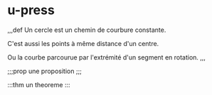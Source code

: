 # u-press

,,,def
Un cercle est un chemin de courbure constante.

C'est aussi les points à même distance d'un centre.

Ou la courbe parcourue par l'extrémité d'un segment en rotation.
,,,

;;;prop
une proposition
;;;

:::thm
un theoreme
:::
